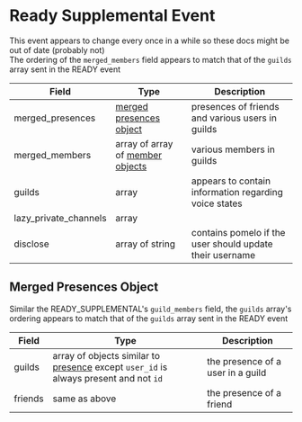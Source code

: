 # Ready Supplemental Event

This event appears to change every once in a while so these docs might be out of date (probably not)<br>
The ordering of the `merged_members` field appears to match that of the `guilds` array sent in the READY event

| Field                 | Type                                                                                                        | Description                                              |
|-----------------------|-------------------------------------------------------------------------------------------------------------|----------------------------------------------------------|
| merged_presences      | [merged presences object](#merged-presences-object)                                                         | presences of friends and various users in guilds         |
| merged_members        | array of array of [member objects](https://discord.com/developers/docs/resources/guild#guild-member-object) | various members in guilds                                |
| guilds                | array                                                                                                       | appears to contain information regarding voice states    |
| lazy_private_channels | array                                                                                                       |                                                          |
| disclose              | array of string                                                                                             | contains pomelo if the user should update their username |

## Merged Presences Object

Similar the READY_SUPPLEMENTAL's `guild_members` field, the `guilds` array's ordering appears to match that of the `guilds` array sent in the READY event

| Field   | Type                                                                                                                                                                                     | Description                       |
|---------|------------------------------------------------------------------------------------------------------------------------------------------------------------------------------------------|-----------------------------------|
| guilds  | array of objects similar to [presence](#https://discord.com/developers/docs/topics/gateway#presence-update-presence-update-event-fields) except `user_id` is always present and not `id` | the presence of a user in a guild |
| friends | same as above                                                                                                                                                                            | the presence of a friend          |
